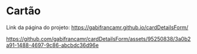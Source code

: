 # Cartão
Link da página do projeto: https://gabifrancamr.github.io/cardDetailsForm/

https://github.com/gabifrancamr/cardDetailsForm/assets/95250838/3a0b2a91-1488-4697-9c86-abcbdc36d96e

